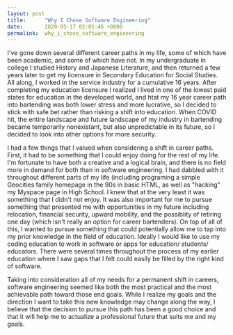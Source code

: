 ```yaml
---
layout: post
title:      "Why I Chose Software Engineering"
date:       2020-05-17 02:05:46 +0000
permalink:  why_i_chose_software_engineering
---
```



I've gone down several different career paths in my life, some of which have been academic, and some of which have not. In my undergraduate in college I studied History and Japanese Literature, and then returned a few years later to get my licensure in Secondary Education for Social Studies. All along, I worked in the service industry for a cumulative 16 years. After completing my education licensure I realized I lived in one of the lowest paid states for education in the developed world, and htat my 16 year career path into bartending was both lower stress and more lucrative, so I decided to stick with safe bet rather than risking a shift into education. When COVID hit, the entire landscape and future landscape of my industry in bartending became temporarily nonexistant, but also unpredictable in its future, so I decided to look into other options for more security.

I had a few things that I valued when considering a shift in career paths. First, it had to be something that I could enjoy doing for the rest of my life. I'm fortunate to have both a creative and a logical brain, and there is no field more in demand for both than in software engineering. I had dabbled with it throughout different parts of my life (including programing a simple Geocities family homepage in the 90s in basic HTML, as well as "hacking" my Myspace page in High School. I knew that at the very least it was something that I didn't not enjoy. It was also important for me to pursue something that presented me with opportunities in my future including relocation, financial security, upward mobility, and the possiblity of retiring one day (which isn't really an option for career bartenders). On top of all of this, I wanted to pursue something that could potentially allow me to tap into my prior knowledge in the field of education. Ideally I would like to use my coding education to work in software or apps for education/ students/ educators. There were several times throughout the process of my earlier education where I saw gaps that I felt could easily be filled by the right kind of software.

Taking into consideration all of my needs for a permanent shift in careers, software engineering seemed like both the most practical and the most achievable path toward those end goals. While I realize my goals and the direction I want to take this new knowledge may change along the way, I believe that the decision to pursue this path has been a good choice and that it will help me to actualize a professional future that suits me and my goals.
